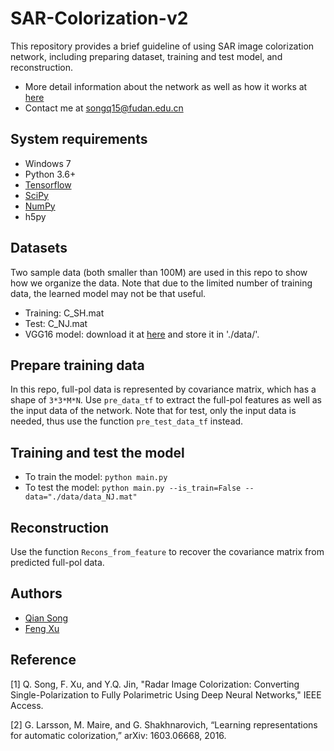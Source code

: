 # SAR-Colorization-v2
This repository provides a brief guideline of using SAR image colorization network, including preparing dataset, training and test model, and reconstruction.
- More detail information about the network as well as how it works at [here](https://ieeexplore.ieee.org/document/8141881)
- Contact me at [songq15@fudan.edu.cn](songq15@fudan.edu.cn)

## System requirements
- Windows 7
- Python 3.6+
- [Tensorflow](https://www.tensorflow.org/)
- [SciPy](http://www.scipy.org/install.html)
- [NumPy](http://www.numpy.org/)
- h5py

## Datasets
Two sample data (both smaller than 100M) are used in this repo to show how we organize the data. Note that due to the limited number of training data, the learned model may not be that useful.
- Training: C_SH.mat
- Test: C_NJ.mat
- VGG16 model: download it at [here](https://drive.google.com/file/d/1ZxmZSmLOiYyXZxZrh3aTudRLF8uvv7le/view?usp=sharing) and store it in './data/'.

## Prepare training data
In this repo, full-pol data is represented by covariance matrix, which has a shape of `3*3*M*N`. Use `pre_data_tf` to extract the full-pol features as well as the input data of the network. Note that for test, only the input data is needed, thus use the function `pre_test_data_tf` instead.

## Training and test the model
- To train the model: `python main.py`
- To test the model: `python main.py --is_train=False --data="./data/data_NJ.mat"`

## Reconstruction
Use the function `Recons_from_feature` to recover the covariance matrix from predicted full-pol data.

## Authors
- [Qian Song](https://github.com/QianSong-Cherry)
- [Feng Xu](https://github.com/fudanxu)

## Reference
[1] Q. Song, F. Xu, and Y.Q. Jin, "Radar Image Colorization: Converting Single-Polarization to Fully Polarimetric Using Deep Neural Networks," IEEE Access.

[2] G. Larsson, M. Maire, and G. Shakhnarovich, “Learning representations for automatic colorization,” arXiv: 1603.06668, 2016.
